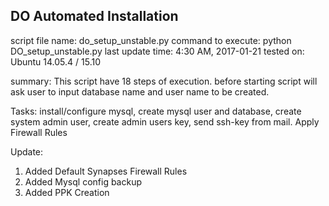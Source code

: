  DO Automated Installation
 ---------------------------
 script file name: do_setup_unstable.py
 command to execute: python DO_setup_unstable.py
 last update time: 4:30 AM, 2017-01-21
 tested on: Ubuntu 14.05.4 / 15.10

 summary:
 This script have 18 steps of execution.
 before starting script will ask user to input database name and user
 name to be created.


 Tasks:
 install/configure mysql,
 create mysql user and database,
 create system admin user,
 create admin users key,
 send ssh-key from mail.
 Apply Firewall Rules
 
 Update:
 1. Added Default Synapses Firewall Rules
 2. Added Mysql config backup
 3. Added PPK Creation
 